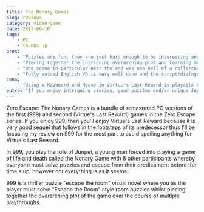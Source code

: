 ```yaml
---
title: The Nonary Games
blog: reviews
category: video-game
date: 2017-09-10
tags:
    - PC
    - thumbs_up
pros:
    - "Puzzles are fun, they are just hard enough to be interesting and rewarding while not being frustrating."
    - "Piecing together the intriguing overarching plot and learning more about various the characters is very enjoyable."
    - "One scene in particular near the end was one hell of a rollercoaster that I won't be forgetting any time soon."
    - "Fully voiced English VO is very well done and the script/dialogue is well written."
cons:
    - "Using a Keyboard and Mouse in Virtue's Last Reward is playable but a little awkward, I'm assuming because the game was originally developed for the PSP whereas 999 was developed for the more PC-like (at least in terms of controls) DS."
outro: "If you enjoy intriguing stories, good puzzles and/or unique Japanese games then you can hardly go wrong with Zero Escape: The Nonary Games."
---
```

Zero Escape: The Nonary Games is a bundle of remastered PC versions of the first (999) and second (Virtue's Last Reward) games in the Zero Escape series. If you enjoy 999, then you'll enjoy Virtue's Last Reward because it is very good sequel that follows in the footsteps of its predecessor thus I'll be focusing my review on 999 for the most part to avoid spoiling anything for Virtue's Last Reward.

In 999, you play the role of Junpei, a young man forced into playing a game of life and death called the Nonary Game with 8 other participants whereby everyone must solve puzzles and escape from their predicament before the time's up, however not everything is as it seems.

999 is a thriller puzzle "escape the room" visual novel where you as the player must solve "Escape the Room" style room puzzles whilst piecing together the overarching plot of the game over the course of multiple playthroughs.
